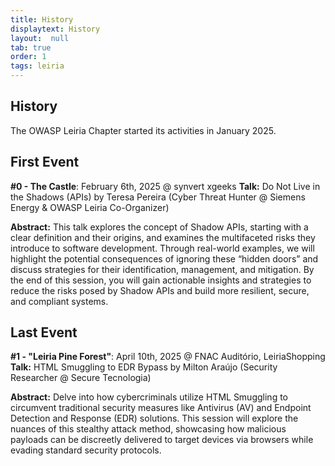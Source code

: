 ```yaml
---
title: History
displaytext: History
layout:  null
tab: true
order: 1
tags: leiria
---
```


## History

The OWASP Leiria Chapter started its activities in January 2025.

## First Event 
**#0 - The Castle**: February 6th, 2025 @ synvert xgeeks
**Talk:** Do Not Live in the Shadows (APIs) by Teresa Pereira (Cyber Threat Hunter @ Siemens Energy & OWASP Leiria Co-Organizer)

**Abstract:** This talk explores the concept of Shadow APIs, starting with a clear definition and their origins, and examines the multifaceted risks they introduce to software development. Through real-world examples, we will highlight the potential consequences of ignoring these “hidden doors” and discuss strategies for their identification, management, and mitigation. By the end of this session, you will gain actionable insights and strategies to reduce the risks posed by Shadow APIs and build more resilient, secure, and compliant systems.

## Last Event
**#1 - "Leiria Pine Forest"**: April 10th, 2025 @ FNAC Auditório, LeiriaShopping
**Talk:** HTML Smuggling to EDR Bypass by Milton Araújo (Security Researcher @ Secure Tecnologia)

**Abstract:** Delve into how cybercriminals utilize HTML Smuggling to circumvent traditional security measures like Antivirus (AV) and Endpoint Detection and Response (EDR) solutions. This session will explore the nuances of this stealthy attack method, showcasing how malicious payloads can be discreetly delivered to target devices via browsers while evading standard security protocols.


